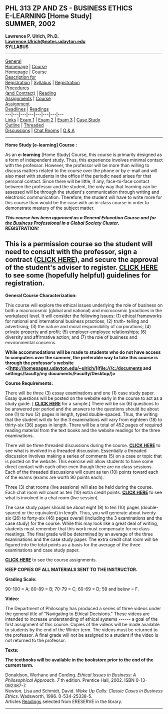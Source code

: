   **PHL 313 ZP AND ZS - BUSINESS ETHICS**  
**E-LEARNING [Home Study]**  
**SUMMER, 2002**  
---  
**Lawrence P. Ulrich, Ph.D.**  
**[Lawrence.Ulrich@notes.udayton.edu](mailto:Lawrence.Ulrich@notes.udayton.edu)**  
**SYLLABUS**  
  
* * *

[General](index.htm)  
[Homepage](index.htm) |  [Course](313s02.html)  
[Homepage](313s02.html) |  [Course](313s02coursedes.html)  
[Description for](313s02coursedes.html)  
[Registration](313s02coursedes.html) |  [Syllabus](313s02syllb.html) |
[Registration](313s02regprocd.html)  
[Procedures](313s02regprocd.html)  
[(and Contract)](313s02regprocd.html) |  [Reading](313s02assign.html)  
[Assignments](313s02assign.html) |  [Course](313s02deadline.html)  
[Assignment](313s02deadline.html)  
[Deadlines](313s02deadline.html) |  [Readings](313ereserve.html)  
---|---|---|---|---|---|---|---  
[Links](313links.html) |  [Exam 1](313s02exam1.html) |  [Exam
2](313s02exam2.html) |  [Exam 3](313s02exam3.html) |  [Case
Study](313s02casestudy.html)  
[Outline](313s02casestudy.html) |  [Threaded](313s02threddisc.html)  
[Discussions](313s02threddisc.html) |  [Chat Rooms](313s02chatrooms.html) |
[Q & A](313s02q&a.html)  
  
* * *

**Home Study [e-learning] Course :**

As an **e-learning** [Home Study] Course, this course is primarily designed as
a form of independent study. Thus, this experience involves minimal contact
with the professor. However, the professor will be more than willing to
discuss matters related to the course over the phone or by e-mail and will
also meet with students in the office if the periodic need arises for that
personal contact. Since there will be little, if any, face-to-face contact
between the professor and the student, the only way that learning can be
assessed will be through the student's communication through writing and
electronic communication. Therefore, the student will have to write more for
this course than would be the case with an in-class course in order to
demonstrate mastery of the subject matter.

**_This course has been approved as a General Education Course and for the
Business Professional in a Global Society Cluster._**  
  **REGISTRATION:**

**This is a permission course so the student will need to consult with the
professor, sign a contract ([CLICK HERE](313s01contract.html)), and secure the
approval of the student's adviser to register. [CLICK
HERE](313s01regprocd.html) to see some (hopefully helpful) guidelines for
registration.**  
---  
  
**General Course Characterization:**

This course will explore the ethical issues underlying the role of business on
both a macrocosmic (global and national) and microcosmic (practices in the
workplace) level. It will consider the following issues: (1) ethical
frameworks for national and international business practices; (2) truth-
telling and advertising; (3) the nature and moral responsibility of
corporations; (4) private property and profit; (5) employer-employee
relationships; (6) diversity and affirmative action; and (7) the role of
business and environmental concerns.

**While accommodations will be made to students who do not have access to
computers over the summer, the preferable way to take this course is through
the professor's website
<[http://homepages.udayton.edu/~ulrich/](file:///c:/documents and
settings/faculty/my documents/Faculty/Desktop/)>**

**Course Requirements:**

There will be three (3) essay examinations and one (1) case study paper. Essay
questions will be posted on the website early in the course to act as a study
guide. [ **[CLICK HERE](313s00exam1.html)** for a sample.] There will be six
(6) questions to be answered per period and the answers to the questions
should be about one (1) to two (2) pages in length, typed double-spaced. Thus,
the writing that the student will do for the 3 examinations will vary from
eighteen  (18) to thirty-six  (36) pages in length. There will be a total of
452 pages of required reading material from the text books and the website
readings for the three examinations.

There will be three threaded discussions during the course. **[CLICK
HERE](313s01threddisc.html)** to see what is involved in a threaded
discussion. Essentially a threaded discussion involves making a series of
comments (5) on a case or topic that is posted on the website. This exercise
will allow students to have some direct contact with each other even though
there are no class sessions. Each of the threaded discussions will count as
ten (10) points toward each of the exams (exams are worth 90 points each).

Three (3) chat rooms (live sessions) will also be held during the course. Each
chat room will count as ten (10) extra credit points. **[CLICK
HERE](313s01chatrooms.html)** to see what is involved in a chat room (live
session).

The case study paper should be about eight (8) to ten (10) pages (double-
spaced or the equivalent) in length. Thus, you will generate about twenty-six
(26) to forty-six (46) pages overall (including the 3 examinations and the
case study) for the course. While this may look like a great deal of writing,
students must remember that this work must compensate for no class meetings.
The final grade will be determined by an average of the three examinations and
the case study paper. The extra credit chat room will be figured into the
total points as a basis for the average of the three examinations and case
study paper.

**[CLICK HERE](313s01assign.html)** to see the course assignments.

**KEEP COPIES OF ALL MATERIALS SENT TO THE INSTRUCTOR.**

**Grading Scale:**

90-100 = A; 80-89 = B; 70-79 = C; 60-69 = D; 59 and below = F.

**Video:**

The Department of Philosophy has produced a series of three videos under the
general title of "Navigating to Ethical Decisions." These videos are intended
to increase understanding of ethical systems ------ a goal of the first
assignment of this course. Copies of the videos will be made available to
students by the end of the Winter term. The videos must be returned to the
professor. A final grade will not be assigned to a student if the video is not
returned to the professor.

**Texts:**

**The textbooks will be available in the bookstore prior to the end of the
current term.**

Donaldson, Werhane and Cording. _Ethical Issues in Business: A Philosophical
Approach. 7_ th edition. Prentice Hall, 2002. ISBN 0-13-092387-7.  
Newton, Lisa and Schmidt, David. _Wake Up Calls: Classic Cases in Business
Ethics_. Wadsworth, 1996\. 0-534-25338-5.  
Articles [Readings](313ereserve.html) selected from ERESERVE in the library.  

* * *

  


